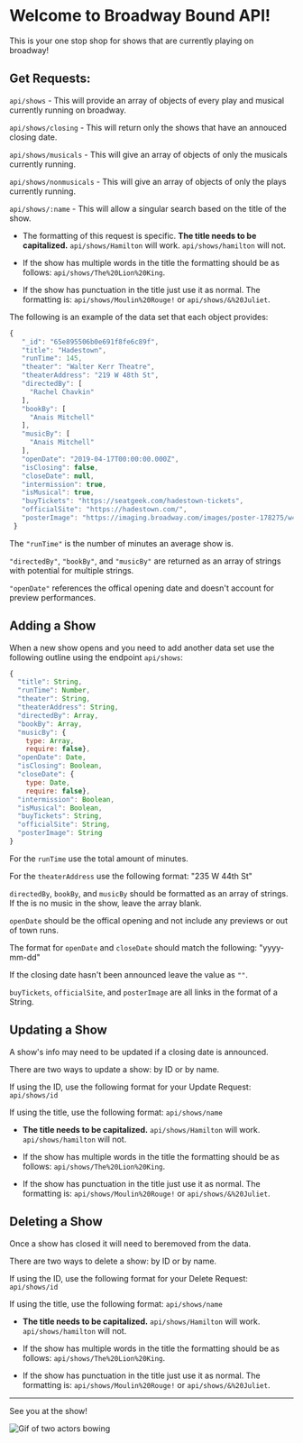 # Welcome to Broadway Bound API!

This is your one stop shop for shows that are currently playing on broadway!

## Get Requests:

`api/shows` - This will provide an array of objects of every play and musical currently running on broadway.

`api/shows/closing` - This will return only the shows that have an annouced closing date.

`api/shows/musicals` - This will give an array of objects of only the musicals currently running.

`api/shows/nonmusicals` - This will give an array of objects of only the plays currently running.

`api/shows/:name` - This will allow a singular search based on the title of the show. 

- The formatting of this request is specific. **The title needs to be capitalized.**  `api/shows/Hamilton` will work. `api/shows/hamilton` will not. 

- If the show has multiple words in the title the formatting should be as follows: `api/shows/The%20Lion%20King`. 
    
- If the show has punctuation in the title just use it as normal. The formatting is: `api/shows/Moulin%20Rouge!` or `api/shows/&%20Juliet`.

The following is an example of the data set that each object provides:

 ```js 
 {
    "_id": "65e895506b0e691f8fe6c89f",
    "title": "Hadestown",
    "runTime": 145,
    "theater": "Walter Kerr Theatre",
    "theaterAddress": "219 W 48th St",
    "directedBy": [
      "Rachel Chavkin"
    ],
    "bookBy": [
      "Anais Mitchell"
    ],
    "musicBy": [
      "Anais Mitchell"
    ],
    "openDate": "2019-04-17T00:00:00.000Z",
    "isClosing": false,
    "closeDate": null,
    "intermission": true,
    "isMusical": true,
    "buyTickets": "https://seatgeek.com/hadestown-tickets",
    "officialSite": "https://hadestown.com/",
    "posterImage": "https://imaging.broadway.com/images/poster-178275/w480/98790-15.jpg"
  }
  ```

The `"runTime"` is the number of minutes an average show is.

`"directedBy"`, `"bookBy"`, and `"musicBy"` are returned as an array of strings with potential for multiple strings.

`"openDate"` references the offical opening date and doesn't account for preview performances.

## Adding a Show

When a new show opens and you need to add another data set use the following outline using the endpoint `api/shows`:

```js
{
  "title": String,
  "runTime": Number,
  "theater": String,
  "theaterAddress": String,
  "directedBy": Array,
  "bookBy": Array,
  "musicBy": { 
    type: Array,
    require: false},
  "openDate": Date,
  "isClosing": Boolean,
  "closeDate": {
    type: Date,
    require: false},
  "intermission": Boolean,
  "isMusical": Boolean,
  "buyTickets": String,
  "officialSite": String,
  "posterImage": String
}

```
For the `runTime` use the total amount of minutes.

For the `theaterAddress` use the following format: "235 W 44th St"

`directedBy`, `bookBy`, and `musicBy` should be formatted as an array of strings. If the is no music in the show, leave the array blank.

`openDate` should be the offical opening and not include any previews or out of town runs.

The format for `openDate` and `closeDate` should match the following: "yyyy-mm-dd"

If the closing date hasn't been announced leave the value as `""`.

`buyTickets`, `officialSite`, and `posterImage` are all links in the format of a String.

## Updating a Show

A show's info may need to be updated if a closing date is announced.

There are two ways to update a show: by ID or by name.

If using the ID, use the following format for your Update Request: `api/shows/id`

If using the title, use the following format: `api/shows/name`

- **The title needs to be capitalized.**  `api/shows/Hamilton` will work. `api/shows/hamilton` will not. 

- If the show has multiple words in the title the formatting should be as follows: `api/shows/The%20Lion%20King`. 

- If the show has punctuation in the title just use it as normal. The formatting is: `api/shows/Moulin%20Rouge!` or `api/shows/&%20Juliet`.


## Deleting a Show

Once a show has closed it will need to beremoved from the data.

There are two ways to delete a show: by ID or by name.

If using the ID, use the following format for your Delete Request: `api/shows/id`

If using the title, use the following format: `api/shows/name`

- **The title needs to be capitalized.**  `api/shows/Hamilton` will work. `api/shows/hamilton` will not. 

- If the show has multiple words in the title the formatting should be as follows: `api/shows/The%20Lion%20King`. 

- If the show has punctuation in the title just use it as normal. The formatting is: `api/shows/Moulin%20Rouge!` or `api/shows/&%20Juliet`.

__________________________________

See you at the show!

![Gif of two actors bowing](https://i.gifer.com/7Qt7.gif)